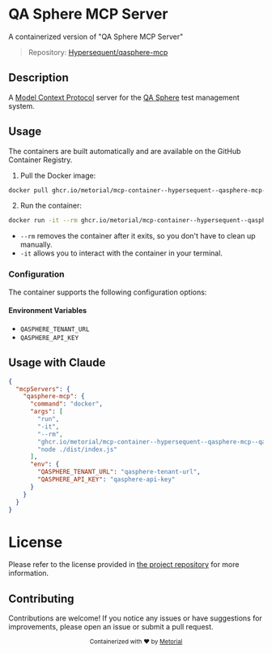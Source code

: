 
# QA Sphere MCP Server

A containerized version of "QA Sphere MCP Server"

> Repository: [Hypersequent/qasphere-mcp](https://github.com/Hypersequent/qasphere-mcp)

## Description

A [Model Context Protocol](https://github.com/modelcontextprotocol) server for the [QA Sphere](https://qasphere.com/) test management system.


## Usage

The containers are built automatically and are available on the GitHub Container Registry.

1. Pull the Docker image:

```bash
docker pull ghcr.io/metorial/mcp-container--hypersequent--qasphere-mcp--qasphere-mcp
```

2. Run the container:

```bash
docker run -it --rm ghcr.io/metorial/mcp-container--hypersequent--qasphere-mcp--qasphere-mcp 
```

- `--rm` removes the container after it exits, so you don't have to clean up manually.
- `-it` allows you to interact with the container in your terminal.


### Configuration

The container supports the following configuration options:




#### Environment Variables

- `QASPHERE_TENANT_URL`
- `QASPHERE_API_KEY`




## Usage with Claude

```json
{
  "mcpServers": {
    "qasphere-mcp": {
      "command": "docker",
      "args": [
        "run",
        "-it",
        "--rm",
        "ghcr.io/metorial/mcp-container--hypersequent--qasphere-mcp--qasphere-mcp",
        "node ./dist/index.js"
      ],
      "env": {
        "QASPHERE_TENANT_URL": "qasphere-tenant-url",
        "QASPHERE_API_KEY": "qasphere-api-key"
      }
    }
  }
}
```

# License

Please refer to the license provided in [the project repository](https://github.com/Hypersequent/qasphere-mcp) for more information.

## Contributing

Contributions are welcome! If you notice any issues or have suggestions for improvements, please open an issue or submit a pull request.

<div align="center">
  <sub>Containerized with ❤️ by <a href="https://metorial.com">Metorial</a></sub>
</div>
  